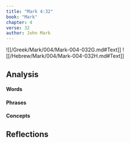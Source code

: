 ```yaml
---
title: "Mark 4:32"
book: "Mark"
chapter: 4
verse: 32
author: John Mark
---
```

![[/Greek/Mark/004/Mark-004-032G.md#Text]]
![[/Hebrew/Mark/004/Mark-004-032H.md#Text]]

## Analysis

#### Words

#### Phrases

#### Concepts

## Reflections
